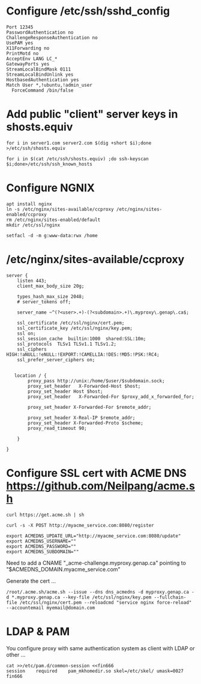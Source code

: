 



# Configure /etc/ssh/sshd_config
```
Port 12345
PasswordAuthentication no
ChallengeResponseAuthentication no
UsePAM yes
X11Forwarding no
PrintMotd no
AcceptEnv LANG LC_*
GatewayPorts yes
StreamLocalBindMask 0111
StreamLocalBindUnlink yes
HostbasedAuthentication yes
Match User *,!ubuntu,!admin_user
  ForceCommand /bin/false
```

# Add public "client" server keys in shosts.equiv
````
for i in server1.com server2.com $(dig +short $i);done >/etc/ssh/shosts.equiv

for i in $(cat /etc/ssh/shosts.equiv) ;do ssh-keyscan $i;done>/etc/ssh/ssh_known_hosts 
````



# Configure NGNIX
```
apt install nginx
ln -s /etc/nginx/sites-available/ccproxy /etc/nginx/sites-enabled/ccproxy
rm /etc/nginx/sites-enabled/default
mkdir /etc/ssl/nginx

setfacl -d -m g:www-data:rwx /home
```




# /etc/nginx/sites-available/ccproxy
```
server {
    listen 443;
    client_max_body_size 20g;

    types_hash_max_size 2048;
    # server_tokens off;

    server_name ~^(?<user>.+)-(?<subdomain>.+)\.myproxy\.genap\.ca$;

    ssl_certificate /etc/ssl/nginx/cert.pem;
    ssl_certificate_key /etc/ssl/nginx/key.pem;
    ssl on;
    ssl_session_cache  builtin:1000  shared:SSL:10m;
    ssl_protocols  TLSv1 TLSv1.1 TLSv1.2;
    ssl_ciphers HIGH:!aNULL:!eNULL:!EXPORT:!CAMELLIA:!DES:!MD5:!PSK:!RC4;
    ssl_prefer_server_ciphers on;


   location / {
        proxy_pass http://unix:/home/$user/$subdomain.sock;
        proxy_set_header   X-Forwarded-Host $host;
        proxy_set_header Host $host;
        proxy_set_header   X-Forwarded-For $proxy_add_x_forwarded_for;

        proxy_set_header X-Forwarded-For $remote_addr;

        proxy_set_header X-Real-IP $remote_addr;
        proxy_set_header X-Forwarded-Proto $scheme;
        proxy_read_timeout 90;

    }

}
```



# Configure SSL cert with ACME DNS  https://github.com/Neilpang/acme.sh

```
curl https://get.acme.sh | sh

curl -s -X POST http://myacme_service.com:8080/register

export ACMEDNS_UPDATE_URL="http://myacme_service.com:8080/update"
export ACMEDNS_USERNAME=""
export ACMEDNS_PASSWORD=""
export ACMEDNS_SUBDOMAIN=""
````

Need to add a CNAME "_acme-challenge.myproxy.genap.ca" pointing to "$ACMEDNS_DOMAIN.myacme_service.com"


Generate the cert ...

```
/root/.acme.sh/acme.sh --issue --dns dns_acmedns -d myproxy.genap.ca -d *.myproxy.genap.ca --key-file /etc/ssl/nginx/key.pem --fullchain-file /etc/ssl/nginx/cert.pem --reloadcmd "service nginx force-reload" --accountemail myemail@domain.com
```



# LDAP & PAM

You configure proxy with same authentication system as client with LDAP or other ...

```
cat >>/etc/pam.d/common-session <<fin666
session    required    pam_mkhomedir.so skel=/etc/skel/ umask=0027
fin666
```


